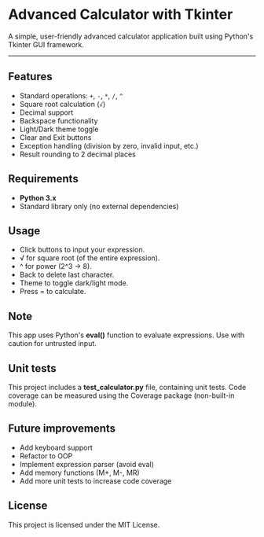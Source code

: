 # Advanced Calculator with Tkinter

A simple, user-friendly advanced calculator application built 
using Python's Tkinter GUI framework.

---

## Features
- Standard operations: `+`, `-`, `*`, `/`, `^`
- Square root calculation (`√`)
- Decimal support
- Backspace functionality
- Light/Dark theme toggle
- Clear and Exit buttons
- Exception handling (division by zero, invalid input, etc.)
- Result rounding to 2 decimal places

## Requirements
- **Python 3.x** 
- Standard library only (no external dependencies)

## Usage
- Click buttons to input your expression.
- √ for square root (of the entire expression).
- ^ for power (2^3 → 8).
- Back to delete last character.
- Theme to toggle dark/light mode.
- Press = to calculate.

## Note
This app uses Python's **eval()** function to evaluate expressions. 
Use with caution for untrusted input.

## **Unit tests**
This project includes a **test_calculator.py** file, containing unit tests.
Code coverage can be measured using the Coverage package (non-built-in module).

## Future improvements
- Add keyboard support
- Refactor to OOP
- Implement expression parser (avoid eval)
- Add memory functions (M+, M-, MR)
- Add more unit tests to increase code coverage

## License
This project is licensed under the MIT License.


